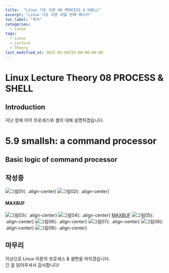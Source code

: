 ```yaml
---
title:  "Linux 기초 이론 08 PROCESS & SHELL"
excerpt: "Linux 기초 이론 여덟 번째 페이지"
toc_label: "목차"
categories:
  - Linux
tags:
  - Linux
  - Lecture
  - Theory
last_modified_at: 2025-03-04T24:00:00-00:00
---
```


# Linux Lecture Theory 08 PROCESS & SHELL
## Introduction
지난 장에 이어 프로세스와 셸의 대해 설명하겠습니다.

# 5.9 smallsh: a command processor
## Basic logic of command processor

## 작성중
![그림01](https://ji-hun-park.github.io/assets/images/LNXIMG064.jpg "그림01"){: .align-center}
![그림02](https://ji-hun-park.github.io/assets/images/LNXIMG065.jpg "그림02"){: .align-center}
#### MAXBUF
![그림03](https://ji-hun-park.github.io/assets/images/LNXIMG066.jpg "그림03"){: .align-center}
![그림04](https://ji-hun-park.github.io/assets/images/LNXIMG067.jpg "그림04"){: .align-center}
[MAXBUF](https://ji-hun-park.github.io/linux/Linux-Theory-08/#maxbuf)
![그림05](https://ji-hun-park.github.io/assets/images/LNXIMG068.jpg "그림05"){: .align-center}
![그림06](https://ji-hun-park.github.io/assets/images/LNXIMG069.jpg "그림06"){: .align-center}
![그림07](https://ji-hun-park.github.io/assets/images/LNXIMG070.jpg "그림07"){: .align-center}
![그림08](https://ji-hun-park.github.io/assets/images/LNXIMG071.jpg "그림08"){: .align-center}
![그림09](https://ji-hun-park.github.io/assets/images/LNXIMG072.jpg "그림09"){: .align-center}

## 마무리
이상으로 Linux 이론의 프로세스 & 셸편을 마치겠습니다.  
긴 글 읽어주셔서 감사합니다!

